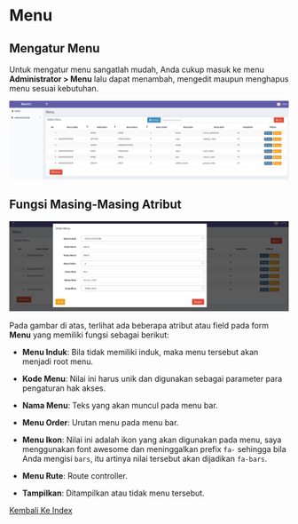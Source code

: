 # Menu

## Mengatur Menu

Untuk mengatur menu sangatlah mudah, Anda cukup masuk ke menu **Administrator > Menu** lalu dapat menambah, mengedit maupun menghapus menu sesuai kebutuhan.

![Menu List](../imgs/menu_list.png "Menu List")

## Fungsi Masing-Masing Atribut

![Menu Detail](../imgs/menu_detail.png "Menu Detail")

Pada gambar di atas, terlihat ada beberapa atribut atau field pada form **Menu** yang memiliki fungsi sebagai berikut:

- **Menu Induk**: Bila tidak memiliki induk, maka menu tersebut akan menjadi root menu.

- **Kode Menu**: Nilai ini harus unik dan digunakan sebagai parameter para pengaturan hak akses.

- **Nama Menu**: Teks yang akan muncul pada menu bar.

- **Menu Order**: Urutan menu pada menu bar.

- **Menu Ikon**: Nilai ini adalah ikon yang akan digunakan pada menu, saya menggunakan font awesome dan meninggalkan prefix `fa-` sehingga bila Anda mengisi `bars`, itu artinya nilai tersebut akan dijadikan `fa-bars`.

- **Menu Rute**: Route controller.

- **Tampilkan**: Ditampilkan atau tidak menu tersebut.

[Kembali Ke Index](../README.md)
